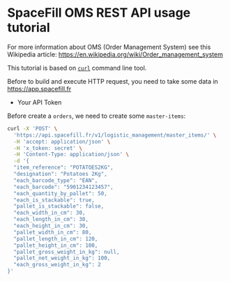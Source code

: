 # SpaceFill OMS REST API usage tutorial

For more information about OMS (Order Management System) see this Wikipedia article: https://en.wikipedia.org/wiki/Order_management_system

This tutorial is based on [`curl`](https://en.wikipedia.org/wiki/CURL) command line tool.

Before to build and execute HTTP request, you need to take some data in https://app.spacefill.fr

- Your API Token

Before create a `orders`, we need to create some `master-items`:

```sh
curl -X 'POST' \
  'https://api.spacefill.fr/v1/logistic_management/master_items/' \
  -H 'accept: application/json' \
  -H 'x_token: secret' \
  -H 'Content-Type: application/json' \
  -d '{
  "item_reference": "POTATOES2KG",
  "designation": "Potatoes 2Kg",
  "each_barcode_type": "EAN",
  "each_barcode": "5901234123457",
  "each_quantity_by_pallet": 50,
  "each_is_stackable": true,
  "pallet_is_stackable": false,
  "each_width_in_cm": 30,
  "each_length_in_cm": 30,
  "each_height_in_cm": 30,
  "pallet_width_in_cm": 80,
  "pallet_length_in_cm": 120,
  "pallet_height_in_cm": 100,
  "pallet_gross_weight_in_kg": null,
  "pallet_net_weight_in_kg": 100,
  "each_gross_weight_in_kg": 2
}'
```
